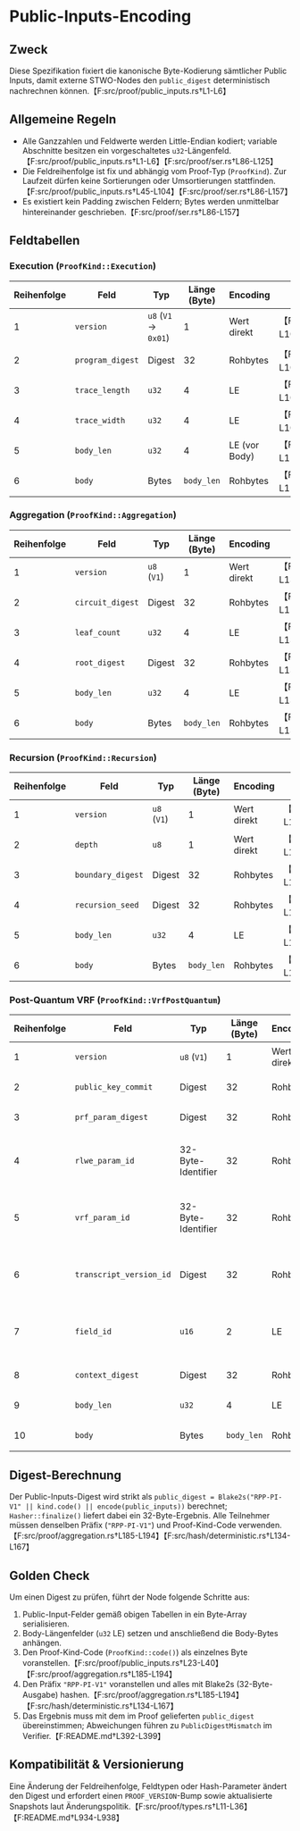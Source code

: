 # Public-Inputs-Encoding

## Zweck
Diese Spezifikation fixiert die kanonische Byte-Kodierung sämtlicher Public Inputs, damit externe STWO-Nodes den `public_digest` deterministisch nachrechnen können.【F:src/proof/public_inputs.rs†L1-L6】

## Allgemeine Regeln
- Alle Ganzzahlen und Feldwerte werden Little-Endian kodiert; variable Abschnitte besitzen ein vorgeschaltetes `u32`-Längenfeld.【F:src/proof/public_inputs.rs†L1-L6】【F:src/proof/ser.rs†L86-L125】
- Die Feldreihenfolge ist fix und abhängig vom Proof-Typ (`ProofKind`). Zur Laufzeit dürfen keine Sortierungen oder Umsortierungen stattfinden.【F:src/proof/public_inputs.rs†L45-L104】【F:src/proof/ser.rs†L86-L157】
- Es existiert kein Padding zwischen Feldern; Bytes werden unmittelbar hintereinander geschrieben.【F:src/proof/ser.rs†L86-L157】

## Feldtabellen
### Execution (`ProofKind::Execution`)
| Reihenfolge | Feld | Typ | Länge (Byte) | Encoding | Quelle |
|-------------|------|-----|--------------|----------|--------|
| 1 | `version` | `u8` (`V1` → `0x01`) | 1 | Wert direkt | 【F:src/proof/ser.rs†L86-L101】
| 2 | `program_digest` | Digest | 32 | Rohbytes | 【F:src/proof/ser.rs†L101-L103】
| 3 | `trace_length` | `u32` | 4 | LE | 【F:src/proof/ser.rs†L103-L105】
| 4 | `trace_width` | `u32` | 4 | LE | 【F:src/proof/ser.rs†L103-L109】
| 5 | `body_len` | `u32` | 4 | LE (vor Body) | 【F:src/proof/ser.rs†L109-L113】
| 6 | `body` | Bytes | `body_len` | Rohbytes | 【F:src/proof/ser.rs†L109-L113】

### Aggregation (`ProofKind::Aggregation`)
| Reihenfolge | Feld | Typ | Länge (Byte) | Encoding | Quelle |
|-------------|------|-----|--------------|----------|--------|
| 1 | `version` | `u8` (`V1`) | 1 | Wert direkt | 【F:src/proof/ser.rs†L113-L130】
| 2 | `circuit_digest` | Digest | 32 | Rohbytes | 【F:src/proof/ser.rs†L122-L128】
| 3 | `leaf_count` | `u32` | 4 | LE | 【F:src/proof/ser.rs†L126-L130】
| 4 | `root_digest` | Digest | 32 | Rohbytes | 【F:src/proof/ser.rs†L126-L133】
| 5 | `body_len` | `u32` | 4 | LE | 【F:src/proof/ser.rs†L133-L136】
| 6 | `body` | Bytes | `body_len` | Rohbytes | 【F:src/proof/ser.rs†L133-L136】

### Recursion (`ProofKind::Recursion`)
| Reihenfolge | Feld | Typ | Länge (Byte) | Encoding | Quelle |
|-------------|------|-----|--------------|----------|--------|
| 1 | `version` | `u8` (`V1`) | 1 | Wert direkt | 【F:src/proof/ser.rs†L136-L155】
| 2 | `depth` | `u8` | 1 | Wert direkt | 【F:src/proof/ser.rs†L146-L151】
| 3 | `boundary_digest` | Digest | 32 | Rohbytes | 【F:src/proof/ser.rs†L146-L153】
| 4 | `recursion_seed` | Digest | 32 | Rohbytes | 【F:src/proof/ser.rs†L146-L155】
| 5 | `body_len` | `u32` | 4 | LE | 【F:src/proof/ser.rs†L151-L157】
| 6 | `body` | Bytes | `body_len` | Rohbytes | 【F:src/proof/ser.rs†L151-L157】

### Post-Quantum VRF (`ProofKind::VrfPostQuantum`)
| Reihenfolge | Feld | Typ | Länge (Byte) | Encoding | Quelle |
|-------------|------|-----|--------------|----------|--------|
| 1 | `version` | `u8` (`V1`) | 1 | Wert direkt | 【F:src/proof/ser.rs†L157-L188】
| 2 | `public_key_commit` | Digest | 32 | Rohbytes | 【F:src/proof/ser.rs†L167-L177】
| 3 | `prf_param_digest` | Digest | 32 | Rohbytes | 【F:src/proof/ser.rs†L167-L177】
| 4 | `rlwe_param_id` | 32-Byte-Identifier | 32 | Rohbytes | 【F:src/proof/ser.rs†L177-L183】【F:src/vrf/mod.rs†L34-L63】
| 5 | `vrf_param_id` | 32-Byte-Identifier | 32 | Rohbytes | 【F:src/proof/ser.rs†L177-L183】【F:src/vrf/mod.rs†L44-L63】
| 6 | `transcript_version_id` | Digest | 32 | Rohbytes | 【F:src/proof/ser.rs†L183-L188】【F:src/config/mod.rs†L104-L114】
| 7 | `field_id` | `u16` | 2 | LE | 【F:src/proof/ser.rs†L183-L188】【F:src/vrf/mod.rs†L18-L27】
| 8 | `context_digest` | Digest | 32 | Rohbytes | 【F:src/proof/ser.rs†L183-L188】
| 9 | `body_len` | `u32` | 4 | LE | 【F:src/proof/ser.rs†L188-L193】
| 10 | `body` | Bytes | `body_len` | Rohbytes | 【F:src/proof/ser.rs†L188-L193】

## Digest-Berechnung
Der Public-Inputs-Digest wird strikt als `public_digest = Blake2s("RPP-PI-V1" || kind.code() || encode(public_inputs))` berechnet; `Hasher::finalize()` liefert dabei ein 32-Byte-Ergebnis. Alle Teilnehmer müssen denselben Präfix (`"RPP-PI-V1"`) und Proof-Kind-Code verwenden.【F:src/proof/aggregation.rs†L185-L194】【F:src/hash/deterministic.rs†L134-L167】

## Golden Check
Um einen Digest zu prüfen, führt der Node folgende Schritte aus:
1. Public-Input-Felder gemäß obigen Tabellen in ein Byte-Array serialisieren.
2. Body-Längenfelder (`u32` LE) setzen und anschließend die Body-Bytes anhängen.
3. Den Proof-Kind-Code (`ProofKind::code()`) als einzelnes Byte voranstellen.【F:src/proof/public_inputs.rs†L23-L40】【F:src/proof/aggregation.rs†L185-L194】
4. Den Präfix `"RPP-PI-V1"` voranstellen und alles mit Blake2s (32-Byte-Ausgabe) hashen.【F:src/proof/aggregation.rs†L185-L194】【F:src/hash/deterministic.rs†L134-L167】
5. Das Ergebnis muss mit dem im Proof gelieferten `public_digest` übereinstimmen; Abweichungen führen zu `PublicDigestMismatch` im Verifier.【F:README.md†L392-L399】

## Kompatibilität & Versionierung
Eine Änderung der Feldreihenfolge, Feldtypen oder Hash-Parameter ändert den Digest und erfordert einen `PROOF_VERSION`-Bump sowie aktualisierte Snapshots laut Änderungspolitik.【F:src/proof/types.rs†L11-L36】【F:README.md†L934-L938】
